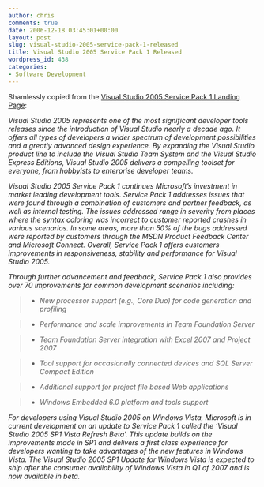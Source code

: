 ```yaml
---
author: chris
comments: true
date: 2006-12-18 03:45:01+00:00
layout: post
slug: visual-studio-2005-service-pack-1-released
title: Visual Studio 2005 Service Pack 1 Released
wordpress_id: 438
categories:
- Software Development
---
```


Shamlessly copied from the [Visual Studio 2005 Service Pack 1 Landing Page](http://msdn.microsoft.com/vstudio/support/vs2005sp1/default.aspx):


_Visual Studio 2005 represents one of the most significant developer tools releases since the introduction of Visual Studio nearly a decade ago. It offers all types of developers a wider spectrum of development possibilities and a greatly advanced design experience. By expanding the Visual Studio product line to include the Visual Studio Team System and the Visual Studio Express Editions, Visual Studio 2005 delivers a compelling toolset for everyone, from hobbyists to enterprise developer teams._

_Visual Studio 2005 Service Pack 1 continues Microsoft’s investment in market leading development tools. Service Pack 1 addresses issues that were found through a combination of customers and partner feedback, as well as internal testing.  The issues addressed range in severity from places where the syntax coloring was incorrect to customer reported crashes in various scenarios. In some areas, more than 50% of the bugs addressed were reported by customers through the MSDN Product Feedback Center and Microsoft Connect. Overall, Service Pack 1 offers customers improvements in responsiveness, stability and performance for Visual Studio 2005._

_Through further advancement and feedback, Service Pack 1 also provides over 70 improvements for common development scenarios including:_

> 
> 
	
>   * _New processor support (e.g., Core Duo) for code generation and profiling_
> 
	
>   * _Performance and scale improvements in Team Foundation Server_
> 
	
>   * _Team Foundation Server integration with Excel 2007 and Project 2007_
> 
	
>   * _Tool support for occasionally connected devices and SQL Server Compact Edition_
> 
	
>   * _Additional support for project file based Web applications_
> 
	
>   * _Windows Embedded 6.0 platform and tools support_
> 

_For developers using Visual Studio 2005 on Windows Vista, Microsoft is in current development on an update to Service Pack 1 called the ‘Visual Studio 2005 SP1 Vista Refresh Beta’. This update builds on the improvements made in SP1 and delivers a first class experience for developers wanting to take advantages of the new features in Windows Vista. The Visual Studio 2005 SP1 Update for Windows Vista is expected to ship after the consumer availability of Windows Vista in Q1 of 2007 and is now available in beta._

 
